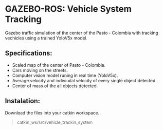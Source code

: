 # GAZEBO-ROS: Vehicle System Tracking 

Gazebo traffic simulation of the center of the Pasto - Colombia with tracking vechicles using a trained YoloV5x model. 

## Specifications:

* Scaled map of the center of Pasto - Colombia.
* Cars moving on the streets.
* Computer vision model runing in real time (YoloV5x).
* Average velocity and indiviudal velocity of every single object detected. 
* Center of mass of the all objects detected. 

## Instalation: 

Download the files into your catkin workspace.

> catkin_ws/src/vehicle_trackin_system
